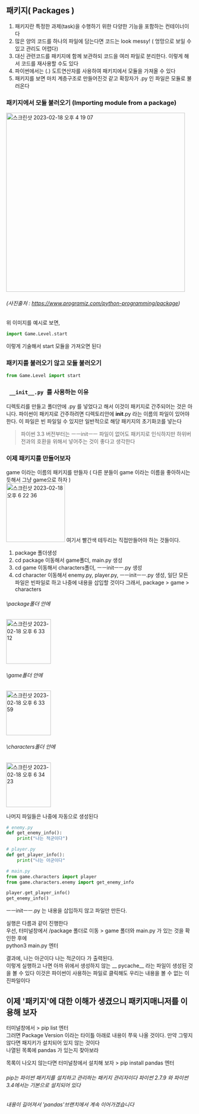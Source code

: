 ## 패키지( Packages )
1. 패키지란 특정한 과제(task)을 수행하기 위한 다양한 기능을 포함하는 컨테이너이다 
2. 많은 양의 코드를 하나의 파일에 담는다면 코드는 look messy! ( 엉망으로 보일 수 있고 관리도 어렵다)
3. 대신 관련코드를 패키지에 함께 보관하되 코드을 여러 파일로 분리한다. 이렇게 해서 코드를 재사용할 수도 있다
4. 파이썬에서는 (.) 도트연산자를 사용하여 패키지에서 모듈을 가져올 수 있다
5. 패키지를 보면 마치 계층구조로 만들어진것 같고 확장자가 .py 인 파일은 모듈로 불러온다


### 패키지에서 모듈 불러오기 (Importing module from a package)

   <img width="481" alt="스크린샷 2023-02-18 오후 4 19 07" src="https://user-images.githubusercontent.com/48478079/219850054-33783a32-262f-4e6b-a3c2-f915d48cb64a.png">


###### (사진출처 : https://www.programiz.com/python-programming/package)

위 이미지를 예시로 보면, 
``` python
import Game.Level.start
```
이렇게 기술해서 start 모듈을 가져오면 된다

### 패키지를 불러오기 않고 모듈 불러오기

``` python
from Game.Level import start
```

### ```  __init__.py  ```를 사용하는 이유
디렉토리를 만들고 폴더안에 .py 를 넣었다고 해서 이것이 패키지로 간주되어는 것은 아니다. 파이썬이 패키지로 간주하려면 디렉토리안에 __init__.py 라는 이름의 파일이 있어야 한다. 이 파일은 빈 파일일 수 있지만 일반적으로 해당 패키지의 초기화코를 넣는다
> 파이썬 3.3 버전부터는 ㅡㅡinitㅡㅡ 파일이 없어도 패키지로 인식하지만 하위버전과의 호환을 위해서 넣어주는 것이 좋다고 생각한다

### 이제 패키지를 만들어보자
game 이라는 이름의 패키지를 만들자 ( 다른 분들이 game 이라는 이름을 좋아하시는 듯해서 그냥 game으로 하자 )   
<img width="158" alt="스크린샷 2023-02-18 오후 6 22 36" src="https://user-images.githubusercontent.com/48478079/219852867-102e3080-5442-49f6-a97d-3b921b5a920b.png">
여기서 빨간색 테두리는 직접만들어야 하는 것들이다.
1) package 폴더생성
2) cd package 이동해서 game폴더, main.py 생성
3) cd game 이동해서 characters폴더, ㅡㅡinitㅡㅡ.py 생성
4) cd character 이동해서 enemy.py, player.py, ㅡㅡinitㅡㅡ.py 생성, 일단 모든 파일은 빈파일로 하고 나중에 내용을 삽입할 것이다
그래서, package > game > characters 
###### \package폴더 안에   
<img width="120" alt="스크린샷 2023-02-18 오후 6 33 12" src="https://user-images.githubusercontent.com/48478079/219853099-dbf7411a-7b4c-4f89-8b23-5b232717511e.png">   

###### \game폴더 안에  
<img width="120" alt="스크린샷 2023-02-18 오후 6 33 59" src="https://user-images.githubusercontent.com/48478079/219853113-610bc9f7-52f2-4b89-9482-b088e69d4290.png">   

###### \characters폴더 안에  
<img width="120" alt="스크린샷 2023-02-18 오후 6 34 23" src="https://user-images.githubusercontent.com/48478079/219853183-45eee245-e8f7-4411-896b-ce9823a8b451.png">

나머지 파일들은 나중에 자동으로 생성된다 


``` python
# enemy.py 
def get_enemy_info():
    print("나는 적군이다")
```

``` python
# player.py
def get_player_info():
    print("나는 아군이다"
```

``` python
# main.py
from game.characters import player
from game.characters.enemy import get_enemy_info

player.get_player_info()
get_enemy_info()

```
ㅡㅡinitㅡㅡ.py 는 내용을 삽입하지 않고 파일만 만든다.     

실행은 다름과 같이 진행한다  
우선, 터미널창에서 /package 폴더로 이동 > game 폴더와 main.py 가 있는 것을 확인한 후에    
python3 main.py 엔터

결과에, 나는 아군이다 나는 적군이다 가 출력된다.  
이렇게 실행하고 나면 아까 위에서 생성하지 않는 __ pycache__ 라는 파일이 생성된 것을 볼 수 있다 이것은 파이썬이 사용하는 파일로 클릭해도 우리는 내용을 볼 수 없는 이진파일이다

## 이제 '패키지'에 대한 이해가 생겼으니 패키지매니저를 이용해 보자  
터미널창에서 > pip list 엔터   
그러면  Package    Version 이라는 타이틀 아래로 내용이 쭈욱 나올 것이다. 만약 그렇지 않다면 패지키가 설치되어 있지 않는 것이다  
나열된 목록에 pandas 가 있는지 찾아보라   

목록이 나오지 않는다면 터미널창에서 설치해 보자 > pip install pandas 엔터 
###### pip는 파이썬 패키지를 설치하고 관리하는 패키지 관리자이다 파이썬 2.7.9 와 파이썬 3.4에서는 기본으로 설치되어 있다

###### 내용이 길어져서 'pandas'브랜치에서 계속 이어가겠습니다




``` python

```

